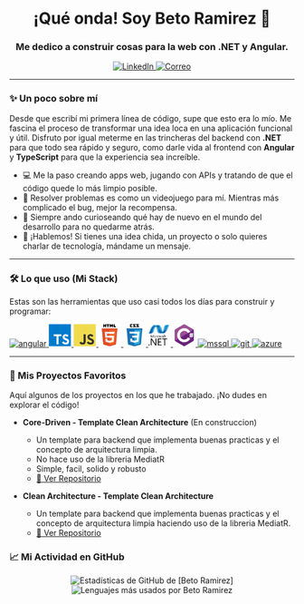 <h1 align="center">
  ¡Qué onda! Soy Beto Ramirez 👋
</h1>
<h3 align="center">Me dedico a construir cosas para la web con .NET y Angular.</h3>

<p align="center">
  <a href="https://www.linkedin.com/in/beto-ramirez" target="_blank">
    <img src="https://img.shields.io/badge/LinkedIn-0A66C2?style=for-the-badge&logo=linkedin&logoColor=white" alt="LinkedIn"/>
  </a>  
  <a href="mailto:[maramirez10@gmail.com]">
    <img src="https://img.shields.io/badge/Escríbeme-D14836?style=for-the-badge&logo=gmail&logoColor=white" alt="Correo"/>
  </a>
</p>

---

### ✨ Un poco sobre mí

Desde que escribí mi primera línea de código, supe que esto era lo mío. Me fascina el proceso de transformar una idea loca en una aplicación funcional y útil. Disfruto por igual meterme en las trincheras del backend con **.NET** para que todo sea rápido y seguro, como darle vida al frontend con **Angular** y **TypeScript** para que la experiencia sea increíble.

* 💻 Me la paso creando apps web, jugando con APIs y tratando de que el código quede lo más limpio posible.
* 🤔 Resolver problemas es como un videojuego para mí. Mientras más complicado el bug, mejor la recompensa.
* 🚀 Siempre ando curioseando qué hay de nuevo en el mundo del desarrollo para no quedarme atrás.
* 💬 ¡Hablemos! Si tienes una idea chida, un proyecto o solo quieres charlar de tecnología, mándame un mensaje.

---

### 🛠️ Lo que uso (Mi Stack)

Estas son las herramientas que uso casi todos los días para construir y programar:

<p align="left">
  <a href="https://angular.io" target="_blank" rel="noreferrer">
    <img src="https://angular.io/assets/images/logos/angular/angular.svg" alt="angular" width="40" height="40"/>
  </a>
  <a href="https://www.typescriptlang.org/" target="_blank" rel="noreferrer">
    <img src="https://raw.githubusercontent.com/devicons/devicon/master/icons/typescript/typescript-original.svg" alt="typescript" width="40" height="40"/>
  </a>
  <a href="https://developer.mozilla.org/en-US/docs/Web/JavaScript" target="_blank" rel="noreferrer">
    <img src="https://raw.githubusercontent.com/devicons/devicon/master/icons/javascript/javascript-original.svg" alt="javascript" width="40" height="40"/>
  </a>
  <a href="https://www.w3.org/html/" target="_blank" rel="noreferrer">
    <img src="https://raw.githubusercontent.com/devicons/devicon/master/icons/html5/html5-original-wordmark.svg" alt="html5" width="40" height="40"/>
  </a>
  <a href="https://www.w3schools.com/css/" target="_blank" rel="noreferrer">
    <img src="https://raw.githubusercontent.com/devicons/devicon/master/icons/css3/css3-original-wordmark.svg" alt="css3" width="40" height="40"/>
  </a>
  
  <a href="https://dotnet.microsoft.com/" target="_blank" rel="noreferrer">
    <img src="https://raw.githubusercontent.com/devicons/devicon/master/icons/dot-net/dot-net-original-wordmark.svg" alt="dotnet" width="40" height="40"/>
  </a>
  <a href="https://learn.microsoft.com/en-us/dotnet/csharp/" target="_blank" rel="noreferrer">
    <img src="https://raw.githubusercontent.com/devicons/devicon/master/icons/csharp/csharp-original.svg" alt="csharp" width="40" height="40"/>
  </a>
  
  <a href="https://www.microsoft.com/sql-server" target="_blank" rel="noreferrer">
    <img src="https://www.svgrepo.com/show/303229/microsoft-sql-server-logo.svg" alt="mssql" width="40" height="40"/>
  </a>
  <a href="https://git-scm.com/" target="_blank" rel="noreferrer">
    <img src="https://www.vectorlogo.zone/logos/git-scm/git-scm-icon.svg" alt="git" width="40" height="40"/>
  </a>
  <a href="https://azure.microsoft.com" target="_blank" rel="noreferrer">
    <img src="https://www.vectorlogo.zone/logos/microsoft_azure/microsoft_azure-icon.svg" alt="azure" width="40" height="40"/>
  </a>
</p>

---

### 📌 Mis Proyectos Favoritos

Aquí algunos de los proyectos en los que he trabajado. ¡No dudes en explorar el código!

* **Core-Driven - Template Clean Architecture** (En construccion)
    * Un template para backend que implementa buenas practicas y el concepto de arquitectura limpia.
    * No hace uso de la libreria MediatR
    * Simple, facil, solido y robusto
    * [📂 Ver Repositorio](https://github.com/betoramiz/coredriven)

* **Clean Architecture - Template Clean Architecture**
    * Un template para backend que implementa buenas practicas y el concepto de arquitectura limpia haciendo uso de la libreria MediatR.    
    * [📂 Ver Repositorio](https://github.com/betoramiz/CleanArchitecture)

### 📈 Mi Actividad en GitHub

<p align="center">
  <img src="https://github-readme-stats.vercel.app/api?username=betoramiz&show_icons=true&theme=dracula&include_all_commits=true&count_private=true" alt="Estadísticas de GitHub de [Beto Ramirez]" />
  <br/>
  <img src="https://github-readme-stats.vercel.app/api/top-langs/?username=betoramiz&layout=compact&langs_count=6&theme=dracula" alt="Lenguajes más usados por Beto Ramirez" />
</p>
